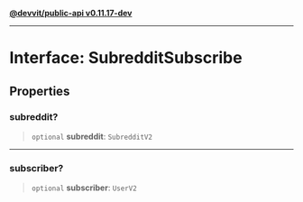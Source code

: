 [**@devvit/public-api v0.11.17-dev**](../../../../README.md)

---

# Interface: SubredditSubscribe

## Properties

<a id="subreddit"></a>

### subreddit?

> `optional` **subreddit**: `SubredditV2`

---

<a id="subscriber"></a>

### subscriber?

> `optional` **subscriber**: `UserV2`

